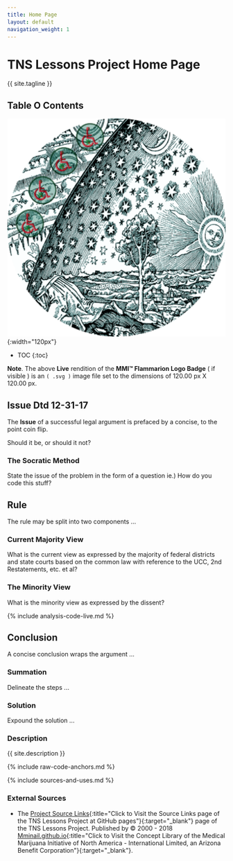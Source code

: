 ```yaml
---
title: Home Page
layout: default
navigation_weight: 1
---
```

# TNS Lessons Project Home Page

{{ site.tagline }}

## Table O Contents

![MMI™ Flammarion Logo Badge](assets/img/svg/MMI-Medmj-Org-Got-Tree-Flammarion-Person-Through-Celestial-Sphere-circle-543-x-543.svg){:width="120px"}

- TOC
{:toc}

**Note**. The above **Live** rendition of the **MMI™ Flammarion Logo Badge** ( if visible ) is an `( .svg )` image file set to the dimensions of 120.00 px X 120.00 px.

## Issue Dtd 12-31-17

The **Issue** of a successful legal argument is prefaced by a concise, to the point coin flip.

Should it be, or should it not?

### The Socratic Method

State the issue of the problem in the form of a question ie.) How do you code this stuff?

## Rule

The rule may be split into two components ...

### Current Majority View

What is the current view as expressed by the majority of federal districts and state courts based on the common law with reference to the UCC, 2nd Restatements, etc. et al?

### The Minority View

What is the minority view as expressed by the dissent?

{% include analysis-code-live.md %}

## Conclusion

A concise conclusion wraps the argument ...

### Summation

Delineate the steps ...

### Solution

Expound the solution ...

### Description

{{ site.description }}

{% include raw-code-anchors.md %}

{% include sources-and-uses.md %}

### External Sources

- The [Project Source Links](https://mminail.github.io/TNS/Source-TNS-Links.htm){:title="Click to Visit the Source Links page of the TNS Lessons Project at GitHub pages"}{:target="_blank"} page of the TNS Lessons Project. Published by © 2000 - 2018 [Mminail.github.io](https://mminail.github.io/){:title="Click to Visit the Concept Library of the Medical Marijuana Initiative of North America - International Limited, an Arizona Benefit Corporation"}{:target="_blank"}.

